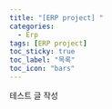 ```yaml
---
title: "[ERP project] "
categories:
  - Erp
tags: [ERP project]
toc_sticky: true
toc_label: "목록"
toc_icon: "bars"
---
```


테스트 글 작성 